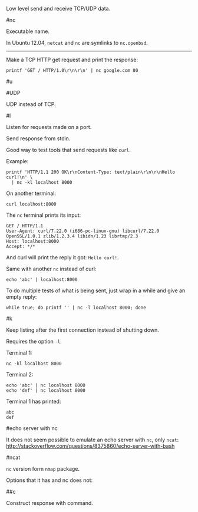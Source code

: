 Low level send and receive TCP/UDP data.

#nc

Executable name.

In Ubuntu 12.04, `netcat` and `nc` are symlinks to `nc.openbsd`.

---

Make a TCP HTTP get request and print the response:

    printf 'GET / HTTP/1.0\r\n\r\n' | nc google.com 80

#u

#UDP

UDP instead of TCP.

#l

Listen for requests made on a port.

Send response from stdin.

Good way to test tools that send requests like `curl`.

Example:

    printf 'HTTP/1.1 200 OK\r\nContent-Type: text/plain\r\n\r\nHello curl!\n' \
      | nc -kl localhost 8000

On another terminal:

    curl localhost:8000

The `nc` terminal prints its input:

    GET / HTTP/1.1
    User-Agent: curl/7.22.0 (i686-pc-linux-gnu) libcurl/7.22.0 OpenSSL/1.0.1 zlib/1.2.3.4 libidn/1.23 librtmp/2.3
    Host: localhost:8000
    Accept: */*

And curl will print the reply it got: `Hello curl!`.

Same with another `nc` instead of curl:

    echo 'abc' | localhost:8000

To do multiple tests of what is being sent, just wrap in a while and give an empty reply:

    while true; do printf '' | nc -l localhost 8000; done

#k

Keep listing after the first connection instead of shutting down.

Requires the option `-l`.

Terminal 1:

    nc -kl localhost 8000

Terminal 2:

    echo 'abc' | nc localhost 8000
    echo 'def' | nc localhost 8000

Terminal 1 has printed:

    abc
    def

#echo server with nc

It does not seem possible to emulate an echo server with `nc`, only `ncat`: <http://stackoverflow.com/questions/8375860/echo-server-with-bash>

#ncat

`nc` version form `nmap` package.

Options that it has and nc does not:

##c

Construct response with command.
